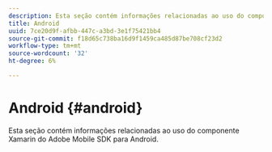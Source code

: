 ```yaml
---
description: Esta seção contém informações relacionadas ao uso do componente Xamarin do Adobe Mobile SDK para Android.
title: Android
uuid: 7ce20d9f-afbb-447c-a3bd-3e1f75421bb4
source-git-commit: f18d65c738ba16d9f1459ca485d87be708cf23d2
workflow-type: tm+mt
source-wordcount: '32'
ht-degree: 6%

---
```



# Android {#android}

Esta seção contém informações relacionadas ao uso do componente Xamarin do Adobe Mobile SDK para Android.

